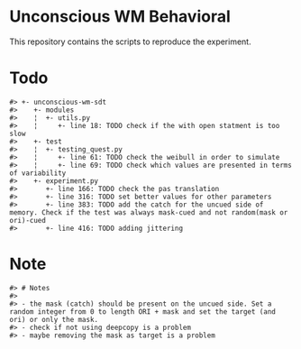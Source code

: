 
<!-- README.md is generated from README.Rmd. Please edit that file -->

# Unconscious WM Behavioral

This repository contains the scripts to reproduce the experiment.

# Todo

    #> +- unconscious-wm-sdt
    #>    +- modules
    #>    ¦  +- utils.py
    #>    ¦     +- line 18: TODO check if the with open statment is too slow
    #>    +- test
    #>    ¦  +- testing_quest.py
    #>    ¦     +- line 61: TODO check the weibull in order to simulate
    #>    ¦     +- line 69: TODO check which values are presented in terms of variability
    #>    +- experiment.py
    #>       +- line 166: TODO check the pas translation
    #>       +- line 316: TODO set better values for other parameters
    #>       +- line 383: TODO add the catch for the uncued side of memory. Check if the test was always mask-cued and not random(mask or ori)-cued
    #>       +- line 416: TODO adding jittering

# Note

    #> # Notes
    #> 
    #> - the mask (catch) should be present on the uncued side. Set a random integer from 0 to length ORI + mask and set the target (and ori) or only the mask.
    #> - check if not using deepcopy is a problem
    #> - maybe removing the mask as target is a problem
